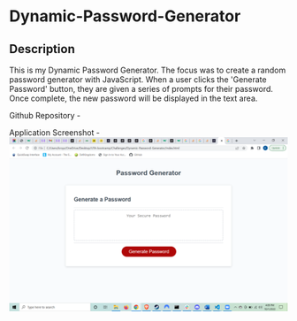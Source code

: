 # **Dynamic-Password-Generator**

## **Description**

This is my Dynamic Password Generator. The focus was to create a random password generator with JavaScript. When a user clicks the 'Generate Password' button, they are given a series of prompts for their password. Once complete, the new password will be displayed in the text area. 

Github Repository - 

Application Screenshot - ![Application screenshot](pwordscreen.png)